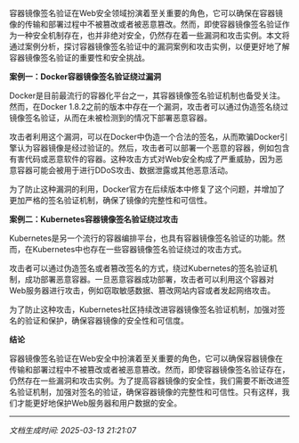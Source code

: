 容器镜像签名验证在Web安全领域扮演着至关重要的角色，它可以确保在容器镜像的传输和部署过程中不被篡改或者被恶意篡改。然而，即使容器镜像签名验证作为一种安全机制存在，也并非绝对安全，仍然存在着一些漏洞和攻击实例。本文将通过案例分析，探讨容器镜像签名验证中的漏洞案例和攻击实例，以便更好地了解容器镜像签名验证的重要性和安全挑战。

**案例一：Docker容器镜像签名验证绕过漏洞**

Docker是目前最流行的容器化平台之一，其容器镜像签名验证机制也备受关注。然而，在Docker 1.8.2之前的版本中存在一个漏洞，攻击者可以通过伪造签名绕过镜像签名验证，从而在未被检测到的情况下部署恶意容器。

攻击者利用这个漏洞，可以在Docker中伪造一个合法的签名，从而欺骗Docker引擎认为容器镜像是经过验证的。然后，攻击者可以部署一个恶意的容器，例如包含有害代码或恶意软件的容器。这种攻击方式对Web安全构成了严重威胁，因为恶意容器可能会被用于进行DDoS攻击、数据泄露或其他恶意活动。

为了防止这种漏洞的利用，Docker官方在后续版本中修复了这个问题，并增加了更加严格的签名验证机制，确保了镜像的完整性和可信性。

**案例二：Kubernetes容器镜像签名验证绕过攻击**

Kubernetes是另一个流行的容器编排平台，也具有容器镜像签名验证的功能。然而，在Kubernetes中也存在一些容器镜像签名验证绕过的攻击方式。

攻击者可以通过伪造签名或者篡改签名的方式，绕过Kubernetes的签名验证机制，成功部署恶意容器。一旦恶意容器成功部署，攻击者可以利用这个容器对Web服务器进行攻击，例如窃取敏感数据、篡改网站内容或者发起网络攻击。

为了防止这种攻击，Kubernetes社区持续改进容器镜像签名验证机制，加强对签名的验证和保护，确保容器镜像的安全性和可信度。

**结论**

容器镜像签名验证在Web安全中扮演着至关重要的角色，它可以确保容器镜像在传输和部署过程中不被篡改或者被恶意篡改。然而，即使容器镜像签名验证存在，仍然存在一些漏洞和攻击实例。为了提高容器镜像的安全性，我们需要不断改进签名验证机制，加强对签名的验证，确保容器镜像的完整性和可信性。只有这样，我们才能更好地保护Web服务器和用户数据的安全。

---

*文档生成时间: 2025-03-13 21:21:07*











